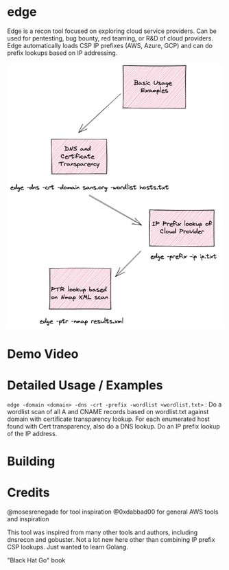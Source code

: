 # edge
Edge is a recon tool focused on exploring cloud service providers.  Can be used for pentesting, bug bounty, red teaming, or R&D of cloud providers.  Edge automatically loads CSP IP prefixes (AWS, Azure, GCP) and can do prefix lookups based on IP addressing.  

![](edge-usage.png)

# Demo Video


# Detailed Usage / Examples
```edge -domain <domain> -dns -crt -prefix -wordlist <wordlist.txt>``` : Do a wordlist scan of all A and CNAME records based on wordlist.txt against domain with certificate transparency lookup.  For each enumerated host found with Cert transparency, also do a DNS lookup.  Do an IP prefix lookup of the IP address.


# Building

# Credits
@mosesrenegade for tool inspiration
@0xdabbad00 for general AWS tools and inspiration

This tool was inspired from many other tools and authors, including dnsrecon and gobuster.  Not a lot new here other than combining IP prefix CSP lookups.  Just wanted to learn Golang.

"Black Hat Go" book

